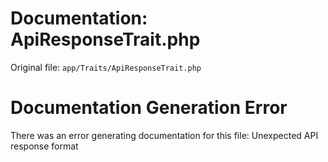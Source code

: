 # Documentation: ApiResponseTrait.php

Original file: `app/Traits/ApiResponseTrait.php`

# Documentation Generation Error

There was an error generating documentation for this file: Unexpected API response format